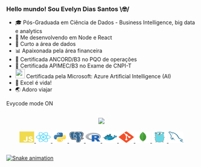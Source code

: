 ### Hello mundo! Sou Evelyn Dias Santos  \🤓/

- 🎓 Pós-Graduada em Ciência de Dados - Business Intelligence, big data e analytics
- 🌱 Me desenvolvendo em Node e React
- 🎲 Curto a área de dados
- 📊 Apaixonada pela área financeira
- 🧾 Certificada ANCORD/B3 no PQO de operações
- 🧾 Certificada APIMEC/B3 no Exame de CNPI-T
- <a href="https://www.credly.com/badges/5ddb9e00-f799-4b9e-aa43-07c2f0e73e66" target="_blank"><img height="25" width="25" src="https://images.credly.com/size/340x340/images/4136ced8-75d5-4afb-8677-40b6236e2672/azure-ai-fundamentals-600x600.png"></a> Certificada pela Microsoft: Azure Artificial Intelligence (AI) </div>
- 🧡 Excel é vida!
- 🌏 Adoro viajar

Evycode mode ON

 ##
 
  
  <div align="center">
   <a href="https://github.com/evelyneds">
   <img height="200em" src="https://static.wixstatic.com/media/125b18_7f20c126ba2f43a3bfa8acce4a3f6d16~mv2.gif">
   
   <!--<img height="130em" src="https://github-readme-stats.vercel.app/api?username=evelyneds&show_icons=true&theme=write&include_all_commits=true&count_private=true"/>
   <img height="130em" src="https://github-readme-stats.vercel.app/api/top-langs/?username=evelyneds&layout=compact&langs_count=7&theme=write"/>
    -->
 </div>
 <div align="center" style="display: inline_block"><br>
  <img height="30" width="40" src="https://raw.githubusercontent.com/devicons/devicon/master/icons/javascript/javascript-plain.svg" title="Evelyn">
  <img title="React" height="30" width="40" src="https://raw.githubusercontent.com/devicons/devicon/master/icons/react/react-original.svg">
  <img title="Python" height="30" width="40" src="https://raw.githubusercontent.com/devicons/devicon/master/icons/python/python-original.svg">
  <img title="Postgresql" height="30" width="40" src="https://raw.githubusercontent.com/devicons/devicon/master/icons/postgresql/postgresql-original.svg">
  <img title="R" height="30" width="40" src="https://raw.githubusercontent.com/devicons/devicon/master/icons/r/r-original.svg">
  <img title="Docker" height="30" width="40" src="https://raw.githubusercontent.com/devicons/devicon/master/icons/docker/docker-original.svg">
  <img title="Git" height="30" width="40" src="https://raw.githubusercontent.com/devicons/devicon/master/icons/git/git-original.svg">
  <img title="Mongo" height="30" width="40" src="https://raw.githubusercontent.com/devicons/devicon/master/icons/mongodb/mongodb-original.svg">
  <img title="Go" height="30" width="40" src="https://raw.githubusercontent.com/devicons/devicon/master/icons/go/go-original.svg">
  <img title="MySql" height="30" width="40" src="https://raw.githubusercontent.com/devicons/devicon/master/icons/mysql/mysql-original.svg">
</div> 
 
 ##

  ![Snake animation](https://github.com/evelyneds/evelyneds/blob/output/github-contribution-grid-snake.svg)

<!--
**evelynseds/evelyneds** is a ✨ _special_ ✨ repository because its `README.md` (this file) appears on your GitHub profile.
Here are some ideas to get you started:

- 🔭 Atualmente trabalho com back-end
- 🌱 I’m currently learning ...
- 👯 I’m looking to collaborate on ...
- 🤔 I’m looking for help with ...
- 💬 Ask me about ...
- 📫 How to reach me: ...
- 😄 Pronouns: ...
- ⚡ Fun fact: ...
 📫 E-mail: evelyn.informatica@gmail.com
Para prox atualizacoes
 <img align="right" alt="code" src="https://cdn.dribbble.com/users/143127/screenshots/1451652/light-bulb-dribbble.gif">
                        https://i.pinimg.com/originals/c9/7d/6d/c97d6d2a2c5093b7805b15fd6e4b49e1.gif">
https://img.devrant.com/devrant/rant/r_1864741_kSbCL.gif
https://static.wixstatic.com/media/125b18_7f20c126ba2f43a3bfa8acce4a3f6d16~mv2.gif
src="https://cdn.dribbble.com/users/2344801/screenshots/4774578/alphatestersanimation2.gif">
https://cdn.lowgif.com/full/9cb12f51dffbaaa6-character-typing-by-vincent-mokuenko-dribbble.gif

-->
